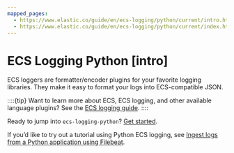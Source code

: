 ```yaml
---
mapped_pages:
  - https://www.elastic.co/guide/en/ecs-logging/python/current/intro.html
  - https://www.elastic.co/guide/en/ecs-logging/python/current/index.html
---
```


# ECS Logging Python [intro]

ECS loggers are formatter/encoder plugins for your favorite logging libraries. They make it easy to format your logs into ECS-compatible JSON.

::::{tip}
Want to learn more about ECS, ECS logging, and other available language plugins? See the [ECS logging guide](ecs-logging://reference/intro.md).
::::


Ready to jump into `ecs-logging-python`? [Get started](/reference/installation.md).

If you’d like to try out a tutorial using Python ECS logging, see [Ingest logs from a Python application using Filebeat](docs-content://manage-data/ingest/ingesting-data-from-applications/ingest-logs-from-python-application-using-filebeat.md).

